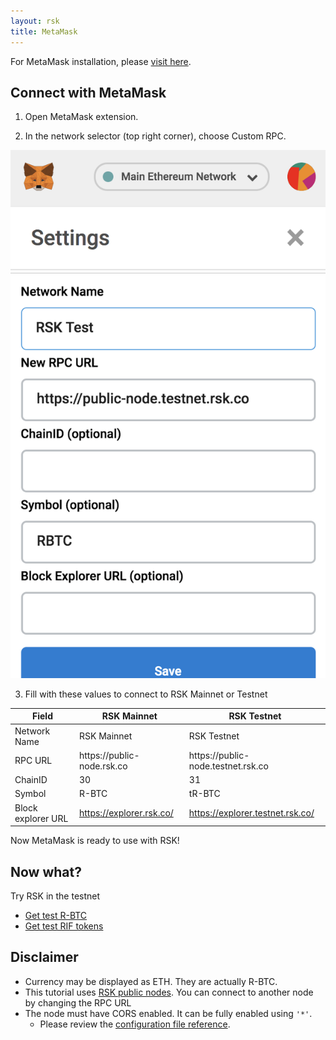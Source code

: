 ```yaml
---
layout: rsk
title: MetaMask
---
```


For MetaMask installation, please <a href="https://metamask.io/" target="_blank">visit here</a>.

## Connect with MetaMask

1. Open MetaMask extension.

2. In the network selector (top right corner), choose Custom RPC.

  <div style="text-align:center"><img class="metamask-screenshot" src="/assets/img/metamask/metamask.png"></div>

3. Fill with these values to connect to RSK Mainnet or Testnet

  <table class="table">
  <thead>
    <tr>
      <th scope="col">Field</th>
      <th scope="col">RSK Mainnet</th>
      <th scope="col">RSK Testnet</th>
    </tr>
  </thead>
  <tbody>
    <tr>
      <td>Network Name</td>
      <td>RSK Mainnet</td>
      <td>RSK Testnet</td>
    </tr>
    <tr>
      <td>RPC URL</td>
      <td>https://public-node.rsk.co</td>
      <td>https://public-node.testnet.rsk.co</td>
    </tr>
    <tr>
      <td>ChainID</td>
      <td>30</td>
      <td>31</td>
    </tr>
    <tr>
      <td>Symbol</td>
      <td>R-BTC</td>
      <td>tR-BTC</td>
    </tr>
    <tr>
      <td>Block explorer URL</td>
      <td><a href="https://explorer.rsk.co/" target="_blank">https://explorer.rsk.co/</a></td>
      <td><a href="https://explorer.testnet.rsk.co/" target="_blank">https://explorer.testnet.rsk.co/</a></td>
    </tr>
  </tbody>
  </table>

Now MetaMask is ready to use with RSK!

## Now what?

Try RSK in the testnet
- [Get test R-BTC](https://faucet.rsk.co)
- [Get test RIF tokens](https://faucet.rifos.org)

## Disclaimer

- Currency may be displayed as ETH. They are actually R-BTC.
- This tutorial uses [RSK public nodes](/rsk/public-nodes). You can connect to another node by changing the RPC URL
- The node must have CORS enabled. It can be fully enabled using `'*'`.
  - Please review the [configuration file reference](/rsk/node/configure).
